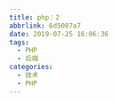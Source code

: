 ```yaml
---
title: php：2
abbrlink: 6d5007a7
date: 2019-07-25 16:06:36
tags:
  - PHP
  - 后端
categories:
  - 技术
  - PHP
---
```

